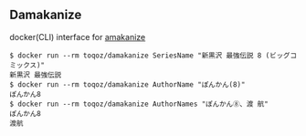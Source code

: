 ## Damakanize

docker(CLI) interface for [amakanize](https://github.com/amakan/amakanize)

```
$ docker run --rm toqoz/damakanize SeriesName "新黒沢 最強伝説 8 (ビッグコミックス)"
新黒沢 最強伝説
$ docker run --rm toqoz/damakanize AuthorName "ぽんかん(8)"
ぽんかん8
$ docker run --rm toqoz/damakanize AuthorNames "ぽんかん⑧、渡 航"
ぽんかん8
渡航
```
